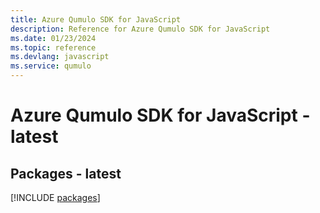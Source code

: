 ```yaml
---
title: Azure Qumulo SDK for JavaScript
description: Reference for Azure Qumulo SDK for JavaScript
ms.date: 01/23/2024
ms.topic: reference
ms.devlang: javascript
ms.service: qumulo
---
```

# Azure Qumulo SDK for JavaScript - latest
## Packages - latest
[!INCLUDE [packages](qumulo-index.md)]